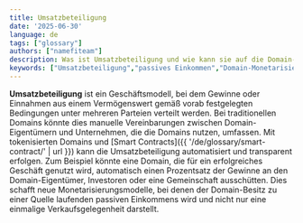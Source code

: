 ```yaml
---
title: Umsatzbeteiligung
date: '2025-06-30'
language: de
tags: ["glossary"]
authors: ["namefiteam"]
description: Was ist Umsatzbeteiligung und wie kann sie auf die Domain-Monetarisierung angewendet werden?
keywords: ["Umsatzbeteiligung","passives Einkommen","Domain-Monetarisierung","Gewinnverteilung","Smart Contracts"]
---
```


**Umsatzbeteiligung** ist ein Geschäftsmodell, bei dem Gewinne oder Einnahmen aus einem Vermögenswert gemäß vorab festgelegten Bedingungen unter mehreren Parteien verteilt werden. Bei traditionellen Domains könnte dies manuelle Vereinbarungen zwischen Domain-Eigentümern und Unternehmen, die die Domains nutzen, umfassen. Mit tokenisierten Domains und [Smart Contracts]({{ '/de/glossary/smart-contract/' | url }}) kann die Umsatzbeteiligung automatisiert und transparent erfolgen. Zum Beispiel könnte eine Domain, die für ein erfolgreiches Geschäft genutzt wird, automatisch einen Prozentsatz der Gewinne an den Domain-Eigentümer, Investoren oder eine Gemeinschaft ausschütten. Dies schafft neue Monetarisierungsmodelle, bei denen der Domain-Besitz zu einer Quelle laufenden passiven Einkommens wird und nicht nur eine einmalige Verkaufsgelegenheit darstellt.